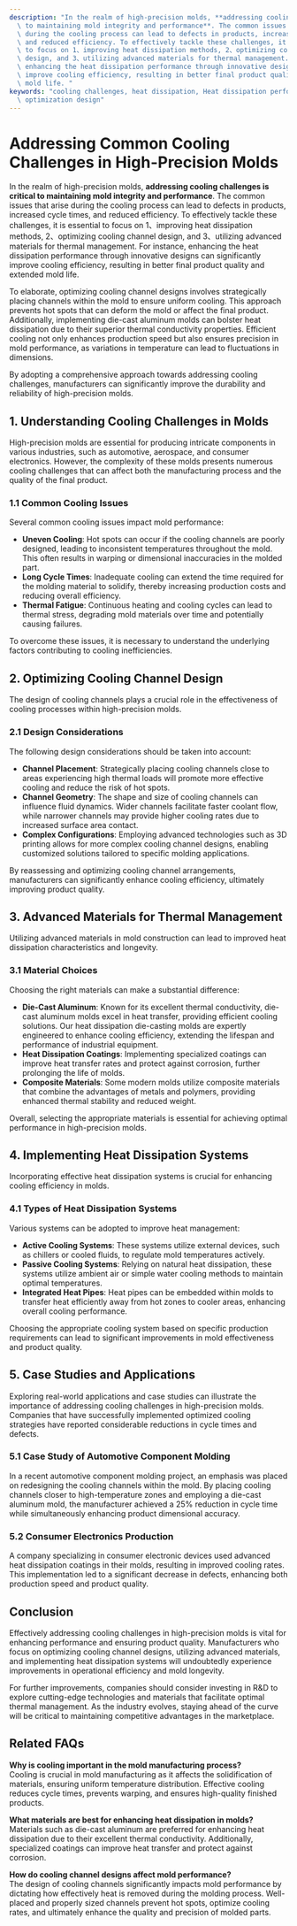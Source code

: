 ```yaml
---
description: "In the realm of high-precision molds, **addressing cooling challenges is critical\
  \ to maintaining mold integrity and performance**. The common issues that arise\
  \ during the cooling process can lead to defects in products, increased cycle times,\
  \ and reduced efficiency. To effectively tackle these challenges, it is essential\
  \ to focus on 1、improving heat dissipation methods, 2、optimizing cooling channel\
  \ design, and 3、utilizing advanced materials for thermal management. For instance,\
  \ enhancing the heat dissipation performance through innovative designs can significantly\
  \ improve cooling efficiency, resulting in better final product quality and extended\
  \ mold life. "
keywords: "cooling challenges, heat dissipation, Heat dissipation performance, Heat dissipation\
  \ optimization design"
---
```

# Addressing Common Cooling Challenges in High-Precision Molds

In the realm of high-precision molds, **addressing cooling challenges is critical to maintaining mold integrity and performance**. The common issues that arise during the cooling process can lead to defects in products, increased cycle times, and reduced efficiency. To effectively tackle these challenges, it is essential to focus on 1、improving heat dissipation methods, 2、optimizing cooling channel design, and 3、utilizing advanced materials for thermal management. For instance, enhancing the heat dissipation performance through innovative designs can significantly improve cooling efficiency, resulting in better final product quality and extended mold life. 

To elaborate, optimizing cooling channel designs involves strategically placing channels within the mold to ensure uniform cooling. This approach prevents hot spots that can deform the mold or affect the final product. Additionally, implementing die-cast aluminum molds can bolster heat dissipation due to their superior thermal conductivity properties. Efficient cooling not only enhances production speed but also ensures precision in mold performance, as variations in temperature can lead to fluctuations in dimensions.

By adopting a comprehensive approach towards addressing cooling challenges, manufacturers can significantly improve the durability and reliability of high-precision molds.

## **1. Understanding Cooling Challenges in Molds**

High-precision molds are essential for producing intricate components in various industries, such as automotive, aerospace, and consumer electronics. However, the complexity of these molds presents numerous cooling challenges that can affect both the manufacturing process and the quality of the final product. 

### **1.1 Common Cooling Issues**
Several common cooling issues impact mold performance:

- **Uneven Cooling**: Hot spots can occur if the cooling channels are poorly designed, leading to inconsistent temperatures throughout the mold. This often results in warping or dimensional inaccuracies in the molded part.
- **Long Cycle Times**: Inadequate cooling can extend the time required for the molding material to solidify, thereby increasing production costs and reducing overall efficiency.
- **Thermal Fatigue**: Continuous heating and cooling cycles can lead to thermal stress, degrading mold materials over time and potentially causing failures.

To overcome these issues, it is necessary to understand the underlying factors contributing to cooling inefficiencies.

## **2. Optimizing Cooling Channel Design**

The design of cooling channels plays a crucial role in the effectiveness of cooling processes within high-precision molds. 

### **2.1 Design Considerations**
The following design considerations should be taken into account:

- **Channel Placement**: Strategically placing cooling channels close to areas experiencing high thermal loads will promote more effective cooling and reduce the risk of hot spots.
- **Channel Geometry**: The shape and size of cooling channels can influence fluid dynamics. Wider channels facilitate faster coolant flow, while narrower channels may provide higher cooling rates due to increased surface area contact.
- **Complex Configurations**: Employing advanced technologies such as 3D printing allows for more complex cooling channel designs, enabling customized solutions tailored to specific molding applications.

By reassessing and optimizing cooling channel arrangements, manufacturers can significantly enhance cooling efficiency, ultimately improving product quality.

## **3. Advanced Materials for Thermal Management**

Utilizing advanced materials in mold construction can lead to improved heat dissipation characteristics and longevity.

### **3.1 Material Choices**
Choosing the right materials can make a substantial difference:

- **Die-Cast Aluminum**: Known for its excellent thermal conductivity, die-cast aluminum molds excel in heat transfer, providing efficient cooling solutions. Our heat dissipation die-casting molds are expertly engineered to enhance cooling efficiency, extending the lifespan and performance of industrial equipment.
- **Heat Dissipation Coatings**: Implementing specialized coatings can improve heat transfer rates and protect against corrosion, further prolonging the life of molds.
- **Composite Materials**: Some modern molds utilize composite materials that combine the advantages of metals and polymers, providing enhanced thermal stability and reduced weight.

Overall, selecting the appropriate materials is essential for achieving optimal performance in high-precision molds.

## **4. Implementing Heat Dissipation Systems**

Incorporating effective heat dissipation systems is crucial for enhancing cooling efficiency in molds.

### **4.1 Types of Heat Dissipation Systems**
Various systems can be adopted to improve heat management:

- **Active Cooling Systems**: These systems utilize external devices, such as chillers or cooled fluids, to regulate mold temperatures actively.
- **Passive Cooling Systems**: Relying on natural heat dissipation, these systems utilize ambient air or simple water cooling methods to maintain optimal temperatures.
- **Integrated Heat Pipes**: Heat pipes can be embedded within molds to transfer heat efficiently away from hot zones to cooler areas, enhancing overall cooling performance.

Choosing the appropriate cooling system based on specific production requirements can lead to significant improvements in mold effectiveness and product quality.

## **5. Case Studies and Applications**

Exploring real-world applications and case studies can illustrate the importance of addressing cooling challenges in high-precision molds. Companies that have successfully implemented optimized cooling strategies have reported considerable reductions in cycle times and defects.

### **5.1 Case Study of Automotive Component Molding**
In a recent automotive component molding project, an emphasis was placed on redesigning the cooling channels within the mold. By placing cooling channels closer to high-temperature zones and employing a die-cast aluminum mold, the manufacturer achieved a 25% reduction in cycle time while simultaneously enhancing product dimensional accuracy. 

### **5.2 Consumer Electronics Production**
A company specializing in consumer electronic devices used advanced heat dissipation coatings in their molds, resulting in improved cooling rates. This implementation led to a significant decrease in defects, enhancing both production speed and product quality.

## **Conclusion**

Effectively addressing cooling challenges in high-precision molds is vital for enhancing performance and ensuring product quality. Manufacturers who focus on optimizing cooling channel designs, utilizing advanced materials, and implementing heat dissipation systems will undoubtedly experience improvements in operational efficiency and mold longevity.

For further improvements, companies should consider investing in R&D to explore cutting-edge technologies and materials that facilitate optimal thermal management. As the industry evolves, staying ahead of the curve will be critical to maintaining competitive advantages in the marketplace.

## Related FAQs

**Why is cooling important in the mold manufacturing process?**  
Cooling is crucial in mold manufacturing as it affects the solidification of materials, ensuring uniform temperature distribution. Effective cooling reduces cycle times, prevents warping, and ensures high-quality finished products.

**What materials are best for enhancing heat dissipation in molds?**  
Materials such as die-cast aluminum are preferred for enhancing heat dissipation due to their excellent thermal conductivity. Additionally, specialized coatings can improve heat transfer and protect against corrosion.

**How do cooling channel designs affect mold performance?**  
The design of cooling channels significantly impacts mold performance by dictating how effectively heat is removed during the molding process. Well-placed and properly sized channels prevent hot spots, optimize cooling rates, and ultimately enhance the quality and precision of molded parts.
